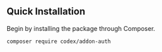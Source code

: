 <!---
title: Auth
subtitle: Codex Addon
-->

## Quick Installation

Begin by installing the package through Composer.

```bash
composer require codex/addon-auth
```

